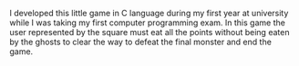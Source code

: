I developed this little game in C language during my first year at university while I was taking my first computer programming exam.
In this game the user represented by the square must eat all the points without being eaten by the ghosts to clear the way to defeat the final monster and end the game.
